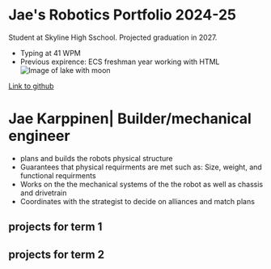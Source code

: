 # Jae's Robotics Portfolio 2024-25
Student at Skyline High Sschool. Projected graduation in 2027.
* Typing at 41 WPM
* Previous expirence: ECS freshman year working with HTML
![Image of lake with moon](https://fps.cdnpk.net/images/home/subhome-ai.webp?w=649&h=649)

[Link to github](https://github.com/)

# Jae Karppinen| Builder/mechanical engineer
* plans and builds the robots physical structure
* Guarantees that physical requirments are met such as: Size, weight, and functional requirments
* Works on the the mechanical systems of the the robot as well as chassis and drivetrain
* Coordinates with the strategist to decide on alliances and match plans


## projects for term 1

## projects for term 2
